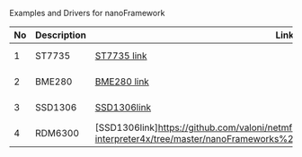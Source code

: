 Examples and Drivers for nanoFramework


No | Description | Link  | Board
------------ | ------------- | ------------- | -------------
1 | ST7735  |[ST7735 link](https://github.com/valoni/netmf-interpreter4x/tree/master/nanoFrameworks%20Drivers%20and%20Examples/ST7735)|Nucleo F411
2 | BME280  |[BME280 link](https://github.com/valoni/netmf-interpreter4x/tree/master/nanoFrameworks%20Drivers%20and%20Examples/BME280)|ESP32-s
3 | SSD1306 |[SSD1306link](https://github.com/valoni/netmf-interpreter4x/tree/master/nanoFrameworks%20Drivers%20and%20Examples/SSD1306)|ESP32-s
4 | RDM6300 |[SSD1306link]https://github.com/valoni/netmf-interpreter4x/tree/master/nanoFrameworks%20Drivers%20and%20Examples/RDM6300|Nucleo F411

